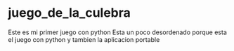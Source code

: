 # juego_de_la_culebra
Este es mi primer juego con python
Esta un poco desordenado porque esta el juego con python y tambien la aplicacion portable
